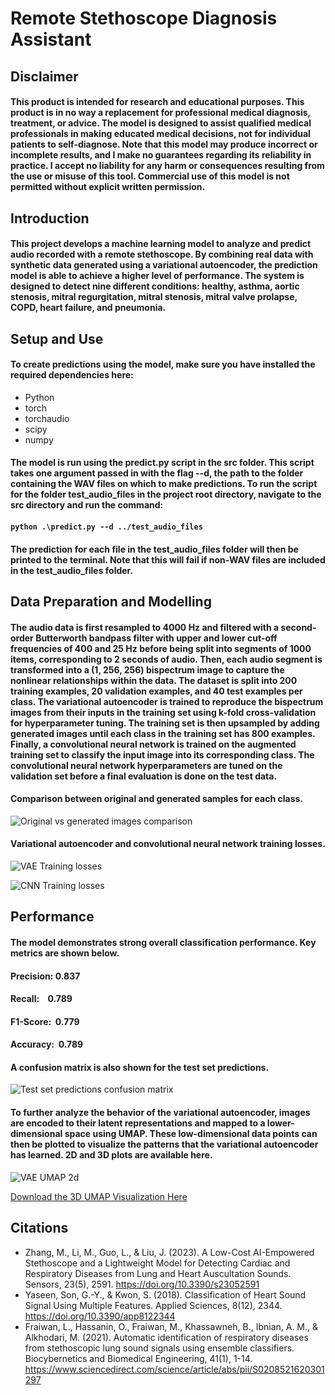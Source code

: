 # Remote Stethoscope Diagnosis Assistant

## Disclaimer
#### This product is intended for research and educational purposes. This product is in no way a replacement for professional medical diagnosis, treatment, or advice. The model is designed to assist qualified medical professionals in making educated medical decisions, not for individual patients to self-diagnose. Note that this model may produce incorrect or incomplete results, and I make no guarantees regarding its reliability in practice. I accept no liability for any harm or consequences resulting from the use or misuse of this tool. Commercial use of this model is not permitted without explicit written permission.

## Introduction
#### This project develops a machine learning model to analyze and predict audio recorded with a remote stethoscope. By combining real data with synthetic data generated using a variational autoencoder, the prediction model is able to achieve a higher level of performance. The system is designed to detect nine different conditions: healthy, asthma, aortic stenosis, mitral regurgitation, mitral stenosis, mitral valve prolapse, COPD, heart failure, and pneumonia.

## Setup and Use
#### To create predictions using the model, make sure you have installed the required dependencies here:
- Python
- torch
- torchaudio
- scipy
- numpy

#### The model is run using the predict.py script in the src folder. This script takes one argument passed in with the flag --d, the path to the folder containing the WAV files on which to make predictions. To run the script for the folder test_audio_files in the project root directory, navigate to the src directory and run the command:
#### ```python .\predict.py --d ../test_audio_files```

#### The prediction for each file in the test_audio_files folder will then be printed to the terminal. Note that this will fail if non-WAV files are included in the test_audio_files folder.

## Data Preparation and Modelling
#### The audio data is first resampled to 4000 Hz and filtered with a second-order Butterworth bandpass filter with upper and lower cut-off frequencies of 400 and 25 Hz before being split into segments of 1000 items, corresponding to 2 seconds of audio. Then, each audio segment is transformed into a (1, 256, 256) bispectrum image to capture the nonlinear relationships within the data. The dataset is split into 200 training examples, 20 validation examples, and 40 test examples per class. The variational autoencoder is trained to reproduce the bispectrum images from their inputs in the training set using k-fold cross-validation for hyperparameter tuning. The training set is then upsampled by adding generated images until each class in the training set has 800 examples. Finally, a convolutional neural network is trained on the augmented training set to classify the input image into its corresponding class. The convolutional neural network hyperparameters are tuned on the validation set before a final evaluation is done on the test data.

#### Comparison between original and generated samples for each class.

![Original vs generated images comparison](plots/original_generated_comparison.png)

#### Variational autoencoder and convolutional neural network training losses.

![VAE Training losses](plots/VAE_training_losses.png)

![CNN Training losses](plots/CNN_training_losses.png)

## Performance
#### The model demonstrates strong overall classification performance. Key metrics are shown below.

#### Precision: 0.837
#### Recall:    0.789
#### F1-Score:  0.779
#### Accuracy:  0.789

#### A confusion matrix is also shown for the test set predictions.

![Test set predictions confusion matrix](plots/cnn_confusion_matrix.png)

#### To further analyze the behavior of the variational autoencoder, images are encoded to their latent representations and mapped to a lower-dimensional space using UMAP. These low-dimensional data points can then be plotted to visualize the patterns that the variational autoencoder has learned. 2D and 3D plots are available here.

![VAE UMAP 2d](plots/2d_UMAP_plot.png)

[Download the 3D UMAP Visualization Here](plots/3d_UMAP_plot.html)

## Citations

- Zhang, M., Li, M., Guo, L., & Liu, J. (2023). A Low-Cost AI-Empowered Stethoscope and a Lightweight Model for Detecting Cardiac and Respiratory Diseases from Lung and Heart Auscultation Sounds. Sensors, 23(5), 2591. https://doi.org/10.3390/s23052591
- Yaseen, Son, G.-Y., & Kwon, S. (2018). Classification of Heart Sound Signal Using Multiple Features. Applied Sciences, 8(12), 2344. https://doi.org/10.3390/app8122344
- Fraiwan, L., Hassanin, O., Fraiwan, M., Khassawneh, B., Ibnian, A. M., & Alkhodari, M. (2021). Automatic identification of respiratory diseases from stethoscopic lung sound signals using ensemble classifiers. Biocybernetics and Biomedical Engineering, 41(1), 1-14. https://www.sciencedirect.com/science/article/abs/pii/S0208521620301297